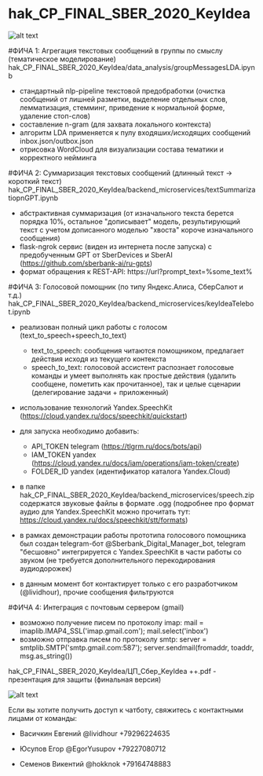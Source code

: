 # hak_CP_FINAL_SBER_2020_KeyIdea

![alt text](https://github.com/hokknok/hak_CP_FINAL_SBER_2020_KeyIdea/blob/master/main.png)

#ФИЧА 1: Агрегация текстовых сообщений в группы по смыслу (тематическое моделирование)
hak_CP_FINAL_SBER_2020_KeyIdea/data_analysis/groupMessagesLDA.ipynb

 - стандартный nlp-pipeline текстовой предобработки (очистка сообщений от лишней разметки, выделение отдельных слов, лемматизация, стемминг, приведение к нормальной форме, удаление стоп-слов)
 - составление n-gram (для захвата локального контекста)
 - алгоритм LDA применяется к пулу входяших/исходящих сообщений inbox.json/outbox.json
 - отрисовка WordCloud для визуализации состава тематики и корректного нейминга
 
 
#ФИЧА 2: Суммаризация текстовых сообщений (длинный текст -> короткий текст)
hak_CP_FINAL_SBER_2020_KeyIdea/backend_microservices/textSummarizatiopnGPT.ipynb

 - абстрактивная суммаризация (от изначального текста берется порядка 10%, остальное "дописывает" модель, результирующий текст с учетом дописанного моделью "хвоста" короче изначального сообщения)
 - flask-ngrok сервис (виден из интернета после запуска) с предобученным GPT от SberDevices и SberAI (https://github.com/sberbank-ai/ru-gpts)
 - формат обращения к REST-API: https://url?prompt_text=%some_text%
 
 
#ФИЧА 3: Голосовой помощник (по типу Яндекс.Алиса, СберСалют и т.д.)
hak_CP_FINAL_SBER_2020_KeyIdea/backend_microservices/keyIdeaTelebot.ipynb

 - реализован полный цикл работы с голосом (text_to_speech+speech_to_text)
   - text_to_speech: сообщения читаются помощником, предлагает действия исходя из текущего контекста
   - speech_to_text: голосовой ассистент распознает голосовые команды и умеет выполнять как простые действия (удалить сообщене, пометить как прочитанное), так и целые сценарии (делегирование задачи + приложенный)

 - использование технологий Yandex.SpeechKit (https://cloud.yandex.ru/docs/speechkit/quickstart)
 - для запуска необходимо добавить:
   - API_TOKEN telegram (https://tlgrm.ru/docs/bots/api)
   - IAM_TOKEN yandex (https://cloud.yandex.ru/docs/iam/operations/iam-token/create)
   - FOLDER_ID yandex (идентификатор каталога Yandex.Cloud)
 - в папке hak_CP_FINAL_SBER_2020_KeyIdea/backend_microservices/speech.zip содержатся звуковые файлы в формате .ogg (подробнее про формат аудио для Yandex.SpeechKit можно прочитать тут: https://cloud.yandex.ru/docs/speechkit/stt/formats)
 - в рамках демонстрации работы прототипа голосового помощника был создан telegram-бот @Sberbank_Digital_Manager_bot, telegram "бесшовно" интегрируется с Yandex.SpeechKit в части работы со звуком (не требуется дополнительного перекодирования аудиодорожек)
 - в данным момент бот контактирует только с его разработчиком (@lividhour), прочие сообщения фильтруются

#ФИЧА 4: Интеграция с почтовым сервером (gmail)
 - возможно получение писем по протоколу imap: mail = imaplib.IMAP4_SSL('imap.gmail.com'); mail.select('inbox')
 - возможно отправка писем по протоколу smtp: server = smtplib.SMTP('smtp.gmail.com:587'); server.sendmail(fromaddr, toaddr, msg.as_string())


hak_CP_FINAL_SBER_2020_KeyIdea/ЦП_Сбер_KeyIdea ++.pdf - презентация для защиты (финальная версия)

![alt text](https://github.com/hokknok/hak_CP_FINAL_SBER_2020_KeyIdea/blob/master/prototype.png)

Если вы хотите получить доступ к чатботу, свяжитесь с контактными лицами от команды:

- Васичкин Евгений
@lividhour
+79296224635

- Юсупов Егор
@EgorYusupov
+79227080712

- Семенов Викентий
@hokknok
+79164748883
